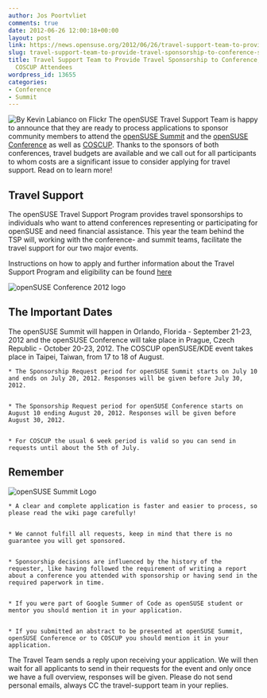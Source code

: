 ```yaml
---
author: Jos Poortvliet
comments: true
date: 2012-06-26 12:00:18+00:00
layout: post
link: https://news.opensuse.org/2012/06/26/travel-support-team-to-provide-travel-sponsorship-to-conference-summit-and-coscup-attendees/
slug: travel-support-team-to-provide-travel-sponsorship-to-conference-summit-and-coscup-attendees
title: Travel Support Team to Provide Travel Sponsorship to Conference, Summit and
  COSCUP Attendees
wordpress_id: 13655
categories:
- Conference
- Summit
---
```


![By Kevin Labianco on Flickr](/wp-content/uploads/2012/06/Kevin-Labianco.jpg)
The openSUSE Travel Support Team is happy to announce that they are ready to process applications to sponsor community members to attend the [openSUSE Summit](http://summit.opensuse.org) and the [openSUSE Conference](http://conference.opensuse.org) as well as [COSCUP](http://news.opensuse.org/2012/04/03/the-kde-and-opensuse-communities-welcome-you-to-coscup-2012/). Thanks to the sponsors of both conferences, travel budgets are available and we call out for all participants to whom costs are a significant issue to consider applying for travel support. Read on to learn more!<!-- more -->



## Travel Support


The openSUSE Travel Support Program provides travel sponsorships to individuals who want to attend conferences representing or participating for openSUSE and need financial assistance. This year the team behind the TSP will, working with the conference- and summit teams, facilitate the travel support for our two major events.

Instructions on how to apply and further information about the Travel Support Program and eligibility can be found [here](http://en.opensuse.org/openSUSE:Travel_Support_Program)

![openSUSE Conference 2012 logo](/wp-content/uploads/2012/06/logo2.png)


## The Important Dates


The openSUSE Summit will happen in Orlando, Florida - September 21-23, 2012 and the openSUSE Conference will take place in Prague, Czech Republic - October 20-23, 2012. The COSCUP openSUSE/KDE event takes place in Taipei, Taiwan, from 17 to 18 of August.





	
    * The Sponsorship Request period for openSUSE Summit starts on July 10 and ends on July 20, 2012. Responses will be given before July 30, 2012.

	
    * The Sponsorship Request period for openSUSE Conference starts on August 10 ending August 20, 2012. Responses will be given before August 30, 2012.

	
    * For COSCUP the usual 6 week period is valid so you can send in requests until about the 5th of July.





## Remember


![openSUSE Summit Logo](/wp-content/uploads/2012/06/logo3.png)




	
    * A clear and complete application is faster and easier to process, so please read the wiki page carefully!

	
    * We cannot fulfill all requests, keep in mind that there is no guarantee you will get sponsored.

	
    * Sponsorship decisions are influenced by the history of the requester, like having followed the requirement of writing a report about a conference you attended with sponsorship or having send in the required paperwork in time.

	
    * If you were part of Google Summer of Code as openSUSE student or mentor you should mention it in your application.

	
    * If you submitted an abstract to be presented at openSUSE Summit, openSUSE Conference or to COSCUP you should mention it in your application.



The Travel Team sends a reply upon receiving your application. We will then wait for all applicants to send in their requests for the event and only once we have a full overview, responses will be given. Please do not send personal emails, always CC the travel-support team in your replies.

